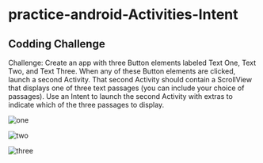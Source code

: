 # practice-android-Activities-Intent

## Codding Challenge

Challenge: Create an app with three Button elements labeled Text One, Text Two, and Text Three. 
When any of these Button elements are clicked, launch a second Activity. 
That second Activity should contain a ScrollView that displays one of three text passages (you can include your choice of passages). 
Use an Intent to launch the second Activity with extras to indicate which of the three passages to display.

![one](https://user-images.githubusercontent.com/93665877/159641507-e88fcfc3-4b7d-42fd-81b9-10e0c72e28db.png)

![two](https://user-images.githubusercontent.com/93665877/159641545-cc69a6b8-af7c-4087-bf67-8b779caf44d7.png)

![three](https://user-images.githubusercontent.com/93665877/159641560-8829d338-4d87-45bd-a3f6-4a00e4ce443e.png)


